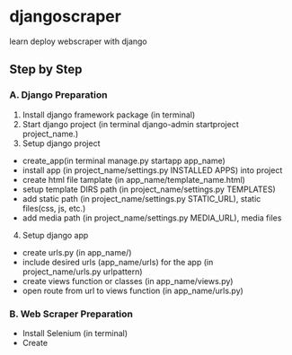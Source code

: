 # djangoscraper
learn deploy webscraper with django

## Step by Step
### A. Django Preparation
1. Install django framework package (in terminal)
2. Start django project (in terminal django-admin startproject project_name.)
3. Setup django project
  * create_app(in terminal manage.py startapp app_name)
  * install app (in project_name/settings.py INSTALLED APPS) into project
  * create html file tamplate (in app_name/template_name.html)
  * setup template DIRS path (in project_name/settings.py TEMPLATES)
  * add static path (in project_name/settings.py STATIC_URL), static files(css, js, etc.)
  * add media path (in project_name/settings.py MEDIA_URL), media files
4. Setup django app
  * create urls.py (in app_name/)
  * include desired urls (app_name/urls) for the app (in project_name/urls.py urlpattern)
  * create views function or classes (in app_name/views.py)
  * open route from url to views function (in app_name/urls.py)

### B. Web Scraper Preparation
  * Install Selenium (in terminal)
  * Create
